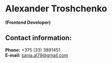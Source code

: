 # Alexander Troshchenko
**(Frontend Developer)**

## Contact information:
**Phone:** +375 (33) 3891451\
**E-mail:** sania.al79@gmail.com
